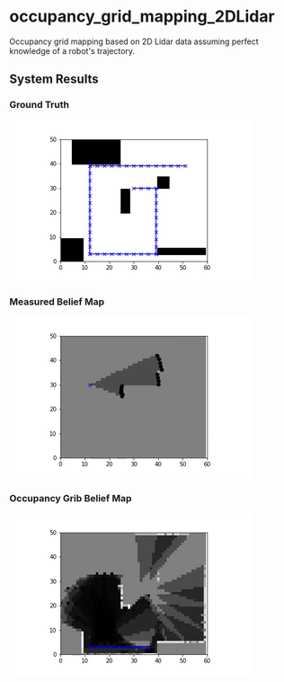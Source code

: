 # occupancy_grid_mapping_2DLidar
Occupancy grid mapping based on 2D Lidar data assuming perfect knowledge of a robot's trajectory.

## System Results
### Ground Truth
![alt text](https://github.com/NekSfyris/occupancy_grid_mapping_2DLidar/blob/main/results/ground_truth.gif)

### Measured Belief Map
![alt text](https://github.com/NekSfyris/occupancy_grid_mapping_2DLidar/blob/main/results/measured_belief_map.gif)

### Occupancy Grib Belief Map
![alt text](https://github.com/NekSfyris/occupancy_grid_mapping_2DLidar/blob/main/results/occupancy_grid_belief_map.gif)
